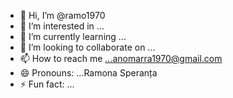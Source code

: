 - 👋 Hi, I’m @ramo1970
- 👀 I’m interested in ...
- 🌱 I’m currently learning ...
- 💞️ I’m looking to collaborate on ...
- 📫 How to reach me ...anomarra1970@gmail.com
- 😄 Pronouns: ...Ramona Speranța
- ⚡ Fun fact: ...

<!---
ramo1970/ramo1970 is a ✨ special ✨ repository because its `README.md` (this file) appears on your GitHub profile.
You can click the Preview link to take a look at your changes.
--->
